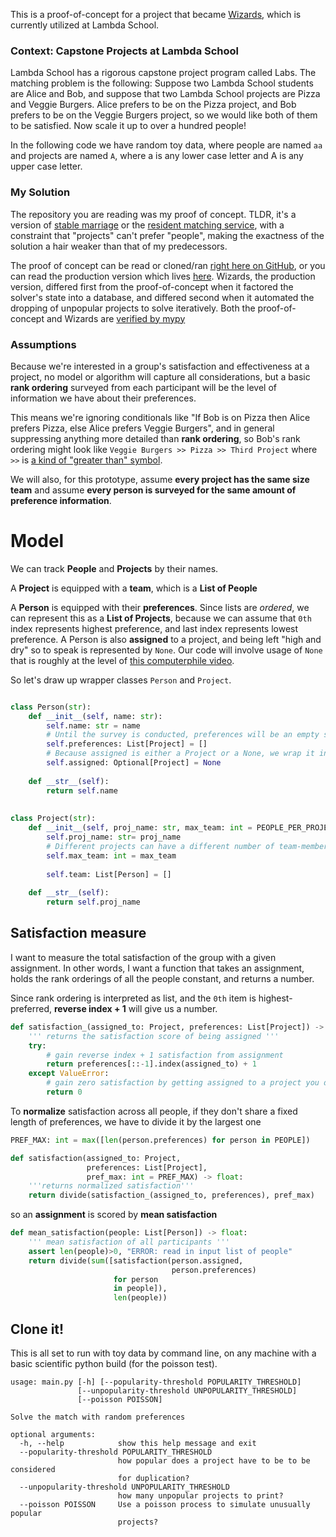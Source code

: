 This is a proof-of-concept for a project that became
[Wizards](https://github.com/quinn-dougherty/wizards), which is currently
utilized at Lambda School. 

### Context: Capstone Projects at Lambda School

Lambda School has a rigorous capstone project program called Labs. The matching
problem is the following: Suppose two Lambda School students are Alice and Bob, and suppose that two
Lambda School projects are Pizza and Veggie Burgers. Alice prefers to be on the
Pizza project, and Bob prefers to be on the Veggie Burgers project, so we would
like both of them to be satisfied. Now scale it up to over a hundred people! 

In the following code
we have random toy data, where people are named `aa` and projects are named `A`,
where a is any lower case letter and A is any upper case letter.  

### My Solution

The repository you are reading was my proof of concept. TLDR, it's a version of
[stable marriage](https://en.wikipedia.org/wiki/Stable_marriage_problem) or the
[resident matching service](https://www.carms.ca/the-match/how-it-works/), with
a constraint that "projects" can't prefer "people", making the exactness of the
solution a hair weaker than that of my predecessors. 

The proof of concept can be read or cloned/ran [right here on
GitHub](https://github.com/quinn-dougherty/Portfolio/blob/master/matcher/matcher.py),
or you can read the production version which lives
[here](https://github.com/quinn-dougherty/wizards). Wizards, the production
version, differed first from the proof-of-concept when it factored the solver's
state into a database, and differed second when it automated the dropping of
unpopular projects to solve iteratively. Both the proof-of-concept and Wizards
are [verified by mypy](https://www.python.org/dev/peps/pep-0484/)

### Assumptions

Because we're interested in a group's satisfaction and effectiveness at a
project, no model or algorithm will capture all considerations, but a basic
**rank ordering** surveyed from each participant will be the level of
information we have about their preferences. 

This means we're ignoring conditionals like "If Bob is on Pizza then Alice
prefers Pizza, else Alice prefers Veggie Burgers", and in general suppressing
anything more detailed than **rank ordering**, so Bob's rank ordering might look
like `Veggie Burgers >> Pizza >> Third Project` where `>>` is [a kind of "greater
than" symbol](https://en.wikipedia.org/wiki/Preference_%28economics%29#Notation).

We will also, for this prototype, assume **every project has the same size
team** and assume **every person is surveyed for the same amount of preference
information**. 

# Model

We can track **People** and **Projects** by their names. 

A **Project** is equipped with a **team**, which is a **List of People**

A **Person** is equipped with their **preferences**. Since lists are *ordered*,
we can represent this as a **List of Projects**, because we can assume that `0th` index represents highest preference, and last index
represents lowest preference. A Person is also **assigned** to a project, and
being left "high and dry" so to speak is represented by `None`. Our code will
involve usage of `None` that is roughly at the level of [this computerphile
video](https://youtu.be/t1e8gqXLbsU). 

So let's draw up wrapper classes `Person` and `Project`. 

``` python

class Person(str): 
    def __init__(self, name: str): 
        self.name: str = name
        # Until the survey is conducted, preferences will be an empty string. 
        self.preferences: List[Project] = [] 
        # Because assigned is either a Project or a None, we wrap it in Optional.  
        self.assigned: Optional[Project] = None
        
    def __str__(self): 
        return self.name
    
    
class Project(str): 
    def __init__(self, proj_name: str, max_team: int = PEOPLE_PER_PROJECT): 
        self.proj_name: str= proj_name
        # Different projects can have a different number of team-members. 
        self.max_team: int = max_team
        
        self.team: List[Person] = []
        
    def __str__(self):
        return self.proj_name
```

## Satisfaction measure

I want to measure the total satisfaction of the group with a given assignment.
In other words, I want a function that takes an assignment, holds the rank
orderings of all the people constant, and returns a number. 

Since rank ordering is interpreted as list, and the `0th` item is
highest-preferred, **reverse index + 1** will give us a number. 

``` python
def satisfaction_(assigned_to: Project, preferences: List[Project]) -> int:
    ''' returns the satisfaction score of being assigned '''
    try: 
        # gain reverse index + 1 satisfaction from assignment
        return preferences[::-1].index(assigned_to) + 1
    except ValueError: 
        # gain zero satisfaction by getting assigned to a project you didn't list 
        return 0
```

To **normalize** satisfaction across all people, if they don't share a fixed
length of preferences, we have to divide it by the largest one

``` python
PREF_MAX: int = max([len(person.preferences) for person in PEOPLE])

def satisfaction(assigned_to: Project, 
                 preferences: List[Project], 
                 pref_max: int = PREF_MAX) -> float:
    '''returns normalized satisfaction'''
    return divide(satisfaction_(assigned_to, preferences), pref_max)
```

so an **assignment** is scored by **mean satisfaction**

``` python
def mean_satisfaction(people: List[Person]) -> float:
    ''' mean satisfaction of all participants '''
    assert len(people)>0, "ERROR: read in input list of people"
    return divide(sum([satisfaction(person.assigned, 
                                    person.preferences) 
                       for person 
                       in people]), 
                       len(people))
```


## Clone it! 

This is all set to run with toy data by command line, on any machine with a
basic scientific python build (for the poisson test). 

```
usage: main.py [-h] [--popularity-threshold POPULARITY_THRESHOLD]
               [--unpopularity-threshold UNPOPULARITY_THRESHOLD]
               [--poisson POISSON]

Solve the match with random preferences

optional arguments:
  -h, --help            show this help message and exit
  --popularity-threshold POPULARITY_THRESHOLD
                        how popular does a project have to be to be considered
                        for duplication?
  --unpopularity-threshold UNPOPULARITY_THRESHOLD
                        how many unpopular projects to print?
  --poisson POISSON     Use a poisson process to simulate unusually popular
                        projects?
```


